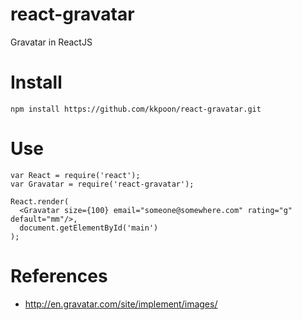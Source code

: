 # react-gravatar
Gravatar in ReactJS

# Install

```npm install https://github.com/kkpoon/react-gravatar.git```

# Use

```
var React = require('react');
var Gravatar = require('react-gravatar');

React.render(
  <Gravatar size={100} email="someone@somewhere.com" rating="g" default="mm"/>,
  document.getElementById('main')
);

```

# References

* http://en.gravatar.com/site/implement/images/